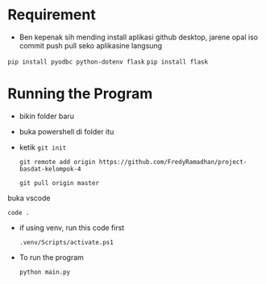 # Requirement
- Ben kepenak sih mending install aplikasi github desktop, jarene opal iso commit push pull seko aplikasine langsung

`pip install pyodbc python-dotenv flask`
`pip install flask`

# Running the Program
- bikin folder baru
- buka powershell di folder itu
- ketik
      `git init`

      git remote add origin https://github.com/FredyRamadhan/project-basdat-kelompok-4

      git pull origin master

buka vscode

    code .

- if using venv, run this code first

    `.venv/Scripts/activate.ps1`

- To run the program
    
    `python main.py`
